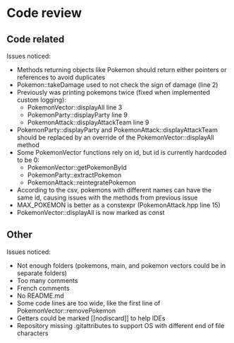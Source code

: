 # Code review

## Code related

Issues noticed:
- Methods returning objects like Pokemon should return either pointers or references to avoid duplicates
- Pokemon::takeDamage used to not check the sign of damage (line 2)
- Previously was printing pokemons twice (fixed when implemented custom logging):
  - PokemonVector::displayAll line 3
  - PokemonParty::displayParty line 9
  - PokemonAttack::displayAttackTeam line 9
- PokemonParty::displayParty and PokemonAttack::displayAttackTeam should be replaced by an override
of the PokemonVector::displayAll method
- Some PokemonVector functions rely on id, but id is currently hardcoded to be 0:
  - PokemonVector::getPokemonById
  - PokemonParty::extractPokemon
  - PokemonAttack::reintegratePokemon
- According to the csv, pokemons with different names can have the same id, causing issues 
with the methods from previous issue
- MAX_POKEMON is better as a constexpr (PokemonAttack.hpp line 15)
- PokemonVector::displayAll is now marked as const

## Other

Issues noticed:
- Not enough folders (pokemons, main, and pokemon vectors could be in separate folders)
- Too many comments
- French comments
- No README.md
- Some code lines are too wide, like the first line of PokemonVector::removePokemon
- Getters could be marked [[nodiscard]] to help IDEs
- Repository missing .gitattributes to support OS with different end of file characters